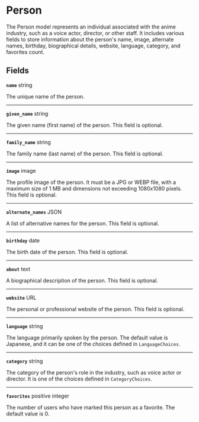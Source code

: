 # Person <Badge type="danger" text="model" />

The Person model represents an individual associated with the anime industry, such as a voice actor, director, or other staff. It includes various fields to store information about the person's name, image, alternate names, birthday, biographical details, website, language, category, and favorites count.

## Fields

**`name`** string

The unique name of the person.

---

**`given_name`** string

The given name (first name) of the person. This field is optional.

---

**`family_name`** string

The family name (last name) of the person. This field is optional.

---

**`image`** image

The profile image of the person. It must be a JPG or WEBP file, with a maximum size of 1 MB and dimensions not exceeding 1080x1080 pixels. This field is optional.

---

**`alternate_names`** JSON

A list of alternative names for the person. This field is optional.

---

**`birthday`** date

The birth date of the person. This field is optional.

---

**`about`** text

A biographical description of the person. This field is optional.

---

**`website`** URL

The personal or professional website of the person. This field is optional.

---

**`language`** string

The language primarily spoken by the person. The default value is Japanese, and it can be one of the choices defined in `LanguageChoices`.

---

**`category`** string

The category of the person's role in the industry, such as voice actor or director. It is one of the choices defined in `CategoryChoices`.

---

**`favorites`** positive integer

The number of users who have marked this person as a favorite. The default value is 0.
